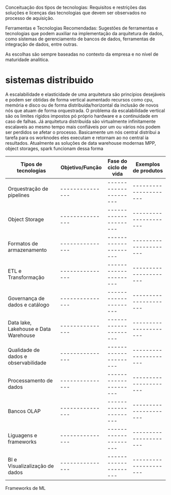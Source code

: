 Conceituação dos tipos de tecnologias: Requisitos e restrições das soluções e licenças das tecnologias que devem ser observados no processo de aquisição.

Ferramentas e Tecnologias Recomendadas: Sugestões de ferramentas e tecnologias que podem auxiliar na implementação da arquitetura de dados, como sistemas de gerenciamento de bancos de dados, ferramentas de integração de dados, entre outras.

As escolhas são sempre baseadas no contexto da empresa e no nível de maturidade analitica.


# sistemas distribuido
A escalabilidade e elasticidade de uma arquitetura são princípios desejáveis e podem ser obtidas de forma vertical aumentado recursos como cpu, memória e disco ou de forma distribuída/horizontal da inclusão de novos nós que atuam de forma orquestrada. O problema da escalabilidade vertical são os limites rígidos impostos pó próprio hardware e a continuidade em caso de falhas. Já arquitetura distribuída são virtualmente infinitamente escalaveis ao mesmo tempo mais confiáveis por um ou vários nós podem ser perdidos se afetar o processo. Basicamente um nós central distribui a tarefa para os worknodes eles executam e retornam ao no central ia resultados. Atualmente as soluções de data warehouse modernas MPP, object storages, spark funcionam dessa forma  



Tipos de tecnologias | Objetivo/Função | Fase do ciclo de vida | Exemplos de produtos
---------------------| --------------- | --------------------- | ---------------------
Orquestração de pipelines | --------------- | --------------------- | ---------------------
Object Storage | --------------- | --------------------- | ---------------------
Formatos de armazenamento | --------------- | --------------------- | ---------------------
ETL e Transformação | --------------- | --------------------- | ---------------------
Governança de dados e catálogo | --------------- | --------------------- | ---------------------
Data lake, Lakehouse e Data Warehouse | --------------- | --------------------- | ---------------------
Qualidade de dados e observabilidade |--------------- | --------------------- | ---------------------
Processamento de dados | --------------- | --------------------- | ---------------------
Bancos OLAP |  --------------- | --------------------- | ---------------------
Liguagens e frameworks | --------------- | --------------------- | ---------------------
BI e Visualizalização de dados | --------------- | --------------------- | ---------------------
Frameworks de ML
